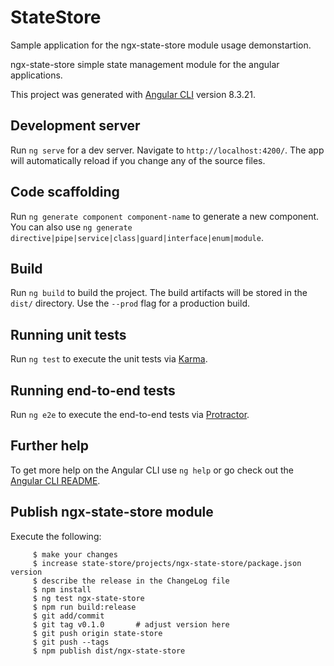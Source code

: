 # StateStore
Sample application for the ngx-state-store module usage demonstartion.

ngx-state-store simple state management module for the angular applications.

This project was generated with [Angular CLI](https://github.com/angular/angular-cli) version 8.3.21.

## Development server

Run `ng serve` for a dev server. Navigate to `http://localhost:4200/`. The app will automatically reload if you change any of the source files.

## Code scaffolding

Run `ng generate component component-name` to generate a new component. You can also use `ng generate directive|pipe|service|class|guard|interface|enum|module`.

## Build

Run `ng build` to build the project. The build artifacts will be stored in the `dist/` directory. Use the `--prod` flag for a production build.

## Running unit tests

Run `ng test` to execute the unit tests via [Karma](https://karma-runner.github.io).

## Running end-to-end tests

Run `ng e2e` to execute the end-to-end tests via [Protractor](http://www.protractortest.org/).

## Further help

To get more help on the Angular CLI use `ng help` or go check out the [Angular CLI README](https://github.com/angular/angular-cli/blob/master/README.md).

## Publish ngx-state-store module

Execute the following:

         $ make your changes   
         $ increase state-store/projects/ngx-state-store/package.json version
         $ describe the release in the ChangeLog file
         $ npm install 
         $ ng test ngx-state-store
         $ npm run build:release
         $ git add/commit
         $ git tag v0.1.0       # adjust version here
         $ git push origin state-store
         $ git push --tags
         $ npm publish dist/ngx-state-store
